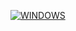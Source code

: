 [![WINDOWS](https://img.youtube.com/vi/_9cLWZtqm7k/0.jpg)](https://www.youtube.com/watch?v=_9cLWZtqm7k)

